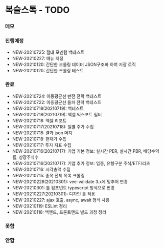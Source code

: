 # 복슬스톡 - TODO

### 메모

### 진행예정
- NEW-20210725: 절대 모멘텀 백테스트
- NEW-20210227: 메뉴 지정
- NEW-20210120: 간단한 크롤링 데이터 JSON구조화 하여 저장 로직
- NEW-20210120: 간단한 크롤링 테스트
### 완료
- NEW-20210724: 이동평균선 반전 전략 백테스트
- NEW-20210722: 이동평균선 돌파 전략 백테스트
- NEW-20210718(20210719): 백테스트
- NEW-20210718(20210719): 엑셀 익스포트 필터
- NEW-20210718: 엑셀 리포트
- NEW-20210717(20210718): 일별 주가 수집
- NEW-20210718: 결과 json 머지
- NEW-20210718: 현재가 수집
- NEW-20210717: 투자 지표 수집
- NEW-20210716(20210717): 기업 기본 정보: 실시간 PER, 실시간 PBR, 배당수익률, 상장주식수
- NEW-20210716(20210717): 기업 추가 정보: 업종, 유형구분 주식/ETF/리츠
- NEW-20210716: 시각총액 수집
- NEW-20210715: 종목 전체 목록 크롤링
- NEW-20210228(20210301): vee-validate 3.x에 맞추어 변경
- NEW-20210301: 틀 컴포넌트 typescript 방식으로 변경
- NEW-20210227(20210301): 디자인 틀 적용
- NEW-20210227: ajax 호출. async, await 형식 사용
- NEW-20210119: ESLint 정리
- NEW-20210118: 백엔드, 프론트엔드 빌드 과정 정리

### 못함

### 안함
